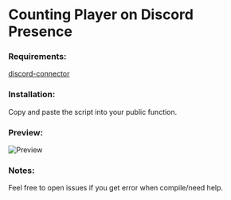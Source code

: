 # Counting Player on Discord Presence 
  
### Requirements:
[discord-connector](https://github.com/maddinat0r/samp-discord-connector)  
  
### Installation:
Copy and paste the script into your public function.
  
### Preview:  
![Preview](https://i.ibb.co/PwNxSBd/Screenshot-454.png)
  
### Notes:  
Feel free to open issues if you get error when compile/need help.
